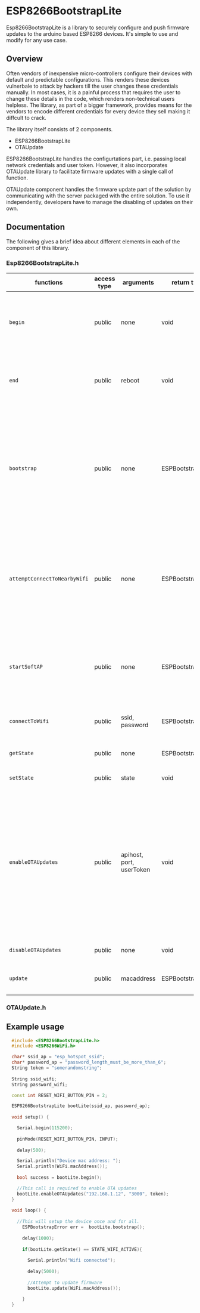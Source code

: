 # ESP8266BootstrapLite

Esp8266BootstrapLite is a library to securely configure and push firmware updates to the arduino based ESP8266 devices. It's simple to use and modify for any use case.

## Overview

Often vendors of inexpensive micro-controllers configure their devices with default and predictable configurations. This renders these devices vulnerbale to attack by hackers till the user changes these credentials manually. In most cases, it is a painful process that requires the user to change these details in the code, which renders non-technical users helpless. The library, as part of a bigger framework, provides means for the vendors to encode different credentials for every device they sell making it diffcult to crack.

The library itself consists of 2 components. 
- ESP8266BootstrapLite
- OTAUpdate

ESP8266BootstrapLite handles the configurtations part, i.e. passing local network credentials and user token. However, it also incorporates OTAUpdate library to facilitate firmware updates with a single call of function.

OTAUpdate component handles the firmware update part of the solution by communicating with the server packaged with the entire solution. To use it independently, developers have to manage the disabling of updates on their own.

## Documentation

The following gives a brief idea about different elements in each of the component of this library.

### Esp8266BootstrapLite.h

|functions|access type|arguments|return type|description|
|---|---|---|---|---|
|`begin`|public|none|void| It sets up the serial monior, checks if SPIFFS can be initialised and set the initial state of the library.|
|`end`|public|reboot|void|shutdown the wifi and reboots the device if the parameter passed is true.|
|`bootstrap`|public|none|ESPBootstrapError|This is the only function that user needs to call. It starts hotspot mode, accepts connections to configure the device, and connects to wifi by maintaining an internal state.|
|`attemptConnectToNearbyWifi`|public|none|ESPBootstrapError|This convenience function is available if user wants to manually connect to the  Wifi network if its credentials are already stored on the device.|
|`startSoftAP`|public|none|ESPBootstrapError|Initiates the station mode, aka Hotspot, on the device using default credentials provided in the constructor. |
|`connectToWifi`|public|ssid, password|ESPBootstrapError|A helper function to connect to a wifi network. |
|`getState`|public|none|ESPBootstrapState|returns the current internal state of the library.|
|`setState`|public|state|void|Set the internal state.|
|`enableOTAUpdates`|public|apihost, port, userToken|void|This function must be called to enable OTA updates from the library. It takes 'apihost name' that could be ip address or domain name, an optional 'port' and a 'userToken' that authenticates the request to the server.|
|`disableOTAUpdates`|public|none|void|Disables the OTA update functionality.|
|`update`|public|macaddress|ESPBootstrapError|Performs the firmware update on the device.|



### OTAUpdate.h


## Example usage

```cpp
  #include <ESP8266BootstrapLite.h>
  #include <ESP8266WiFi.h>

  char* ssid_ap = "esp_hotspot_ssid";
  char* password_ap = "password_length_must_be_more_than_6";
  String token = "somerandomstring";
  
  String ssid_wifi;
  String password_wifi;

  const int RESET_WIFI_BUTTON_PIN = 2;

  ESP8266BootstrapLite bootLite(ssid_ap, password_ap);
  
  void setup() {

    Serial.begin(115200);
    
    pinMode(RESET_WIFI_BUTTON_PIN, INPUT);
    
    delay(500);  

    Serial.println("Device mac address: ");
    Serial.println(WiFi.macAddress());
  
    bool success = bootLite.begin();

    //This call is required to enable OTA updates
    bootLite.enableOTAUpdates("192.168.1.12", "3000", token);
  }
  
  void loop() {
    
    //This will setup the device once and for all.
      ESPBootstrapError err =  bootLite.bootstrap();
  
      delay(1000);
      
      if(bootLite.getState() == STATE_WIFI_ACTIVE){
        
        Serial.println("Wifi connected");
        
        delay(5000);
        
        //Attempt to update firmware
        bootLite.update(WiFi.macAddress());
      
      }
  }

```

